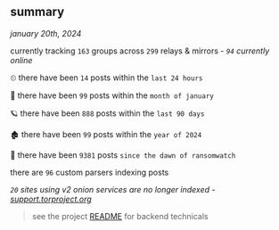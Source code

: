 
## summary
_january 20th, 2024_

currently tracking `163` groups across `299` relays & mirrors - _`94` currently online_

⏲ there have been `14` posts within the `last 24 hours`

🦈 there have been `99` posts within the `month of january`

🪐 there have been `888` posts within the `last 90 days`

🏚 there have been `99` posts within the `year of 2024`

🦕 there have been `9381` posts `since the dawn of ransomwatch`

there are `96` custom parsers indexing posts

_`20` sites using v2 onion services are no longer indexed - [support.torproject.org](https://support.torproject.org/onionservices/v2-deprecation/)_

> see the project [README](https://github.com/joshhighet/ransomwatch#ransomwatch--) for backend technicals
